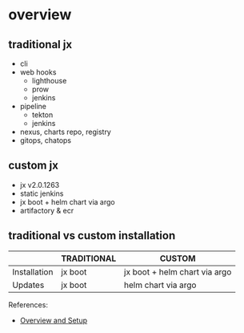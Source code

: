 # overview

## traditional jx
* cli
* web hooks
    * lighthouse
    * prow
    * jenkins
* pipeline
    * tekton
    * jenkins 
* nexus, charts repo, registry
* gitops, chatops

## custom jx
- jx v2.0.1263
- static jenkins
- jx boot + helm chart via argo
- artifactory & ecr

## traditional vs custom installation

| | TRADITIONAL | CUSTOM 
|---|---|---
| Installation | jx boot | jx boot + helm chart via argo
| Updates      | jx boot | helm chart via argo

References:
* [Overview and Setup](https://foxsportsau.atlassian.net/wiki/spaces/DEV/pages/1556807793/Overview+and+Setup)
